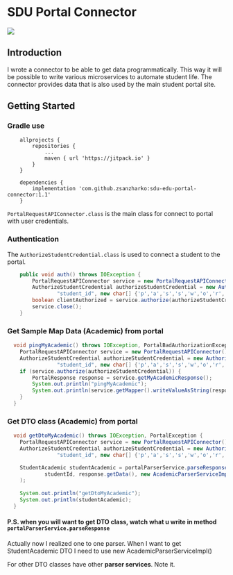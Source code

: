 # SDU Portal Connector
[![](https://jitpack.io/v/zsanzharko/sdu-edu-portal-connector.svg)](https://jitpack.io/#zsanzharko/sdu-edu-portal-connector)
## Introduction
I wrote a connector to be able to get data programmatically. This way it 
will be possible to write various microservices to automate student life.
The connector provides data that is also used by the main student portal site.

## Getting Started

### Gradle use
```
    allprojects {
        repositories {
            ...
            maven { url 'https://jitpack.io' }
        }
    }
    
    dependencies {
        implementation 'com.github.zsanzharko:sdu-edu-portal-connector:1.1'
    }
```

`PortalRequestAPIConnector.class` is the main class for connect to portal with user credentials.

### Authentication
The `AuthorizeStudentCredential.class` is used to connect a student to the portal.
``` java
    public void auth() throws IOException {
        PortalRequestAPIConnector service = new PortalRequestAPIConnector();
        AuthorizeStudentCredential authorizeStudentCredential = new AuthorizeStudentCredential(
                "student_id", new char[] {'p','a','s','s','w','o','r','d'});
        boolean clientAuthorized = service.authorize(authorizeStudentCredential);
        service.close();
    }
```

### Get Sample Map Data (Academic) from portal

``` java
  void pingMyAcademic() throws IOException, PortalBadAuthorizationException {
    PortalRequestAPIConnector service = new PortalRequestAPIConnector();
    AuthorizeStudentCredential authorizeStudentCredential = new AuthorizeStudentCredential(
                "student_id", new char[] {'p','a','s','s','w','o','r','d'});
    if (service.authorize(authorizeStudentCredential)) {
        PortalResponse response = service.getMyAcademicResponse();
        System.out.println("pingMyAcademic");
        System.out.println(service.getMapper().writeValueAsString(response.getData()));
    }
  }
```

### Get DTO class (Academic) from portal

``` java
  void getDtoMyAcademic() throws IOException, PortalException {
    PortalRequestAPIConnector service = new PortalRequestAPIConnector();
    AuthorizeStudentCredential authorizeStudentCredential = new AuthorizeStudentCredential(
                "student_id", new char[] {'p','a','s','s','w','o','r','d'});

    StudentAcademic studentAcademic = portalParserService.parseResponse(
            studentId, response.getData(), new AcademicParserServiceImpl()
    );
    
    System.out.println("getDtoMyAcademic");
    System.out.println(studentAcademic);
  }
```
#### P.S. when you will want to get DTO class, watch what u write in method `portalParserService.parseResponse`
Actually now I realized one to one parser. When I want to get StudentAcademic DTO I need 
to use new AcademicParserServiceImpl()

For other DTO classes have other **parser services**. Note it.
